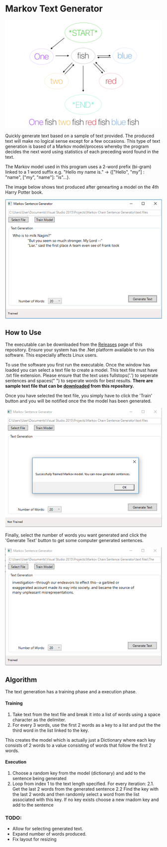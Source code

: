 # Markov Text Generator

<img src="Resources/markov-example.png" alt="markov example diagram"/>

Quickly generate text based on a sample of text provided. The produced text will make no logical sense except
for a few occasions. This type of text generation is based of a Markov model/process whereby the program 
decides the next word using statistics of each preceding word found in the text. 

The Markov model used in this program uses a 2-word prefix (bi-gram) linked to a 1 word suffix 
e.g. "Hello my name is." -> {["Hello", "my"] : "name", ["my", "name"]: "is"...}.

The image below shows text produced after genearting a model on the 4th Harry Potter book.

<img src="Resources/markov3.PNG" alt="harry potter 4 text generated"/>

## How to Use

The executable can be downloaded from the [Releases](https://github.com/akapila011/Markov-Text-Generator/releases/) page of this repository.
Ensure your system has the .Net platform available to run this software. This especially affects Linux users.


To use the software you first run the executable. Once the window has loaded you can select a text file to create a model.
This text file must have .txt file extension. Please ensure that the text uses fullstops('.') to seperate sentences and spaces(" ") to seperate words for best results.
**There are sample text file that can be [downloaded](https://github.com/akapila011/Markov-Text-Generator/tree/master/text%20files) from this repository.**

Once you have selected the text file, you simply have to click the 'Train' button and you will be notified once the the model has been generated.

<img src="Resources/markov2.PNG" alt="markov training success"/>

Finally, select the number of words you want generated and click the 'Generate Text' button to get some computer generated sentences.

<img src="Resources/markov1.PNG" alt="sample generated text"/>

## Algorithm

The text generation has a training phase and a execution phase.

#### Training
1. Take text from the text file and break it into a list of words using a space character as the delimiter.
2. For every 3 words, use the first 2 words as a key to a list and put the the third word in the list linked to the key.

This creates the model which is actually just a Dictionary where each key consists of 2 words to a value consisting of words that follow the first 2 words.

#### Execution
1. Choose a random key from the model (dictionary) and add to the sentence being generated
2. Loop from index 1 to the text length specified. For every iteration:
 2.1. Get the last 2 words from the generated sentence
 2.2 Find the key with the last 2 words and then randomly select a word from the list associated with this key. If no key exists choose a new rnadom key and add to the sentence


### TODO:
* Allow for selecting generated text.
* Expand number of words produced.
* Fix layout for resizing

